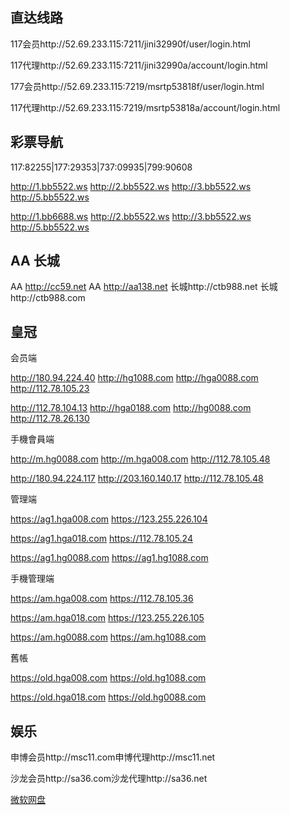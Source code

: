 直达线路
-------
117会员http://52.69.233.115:7211/jini32990f/user/login.html

117代理http://52.69.233.115:7211/jini32990a/account/login.html

177会员http://52.69.233.115:7219/msrtp53818f/user/login.html

117代理http://52.69.233.115:7219/msrtp53818a/account/login.html

彩票导航  
--------
117:82255|177:29353|737:09935|799:90608

http://1.bb5522.ws  http://2.bb5522.ws  http://3.bb5522.ws  http://5.bb5522.ws  

http://1.bb6688.ws  http://2.bb5522.ws  http://3.bb5522.ws  http://5.bb5522.ws

AA 长城
-------
AA http://cc59.net  AA http://aa138.net  长城http://ctb988.net  长城http://ctb988.com

皇冠
----
会员端

http://180.94.224.40   http://hg1088.com  http://hga0088.com  http://112.78.105.23 

http://112.78.104.13 http://hga0188.com  http://hg0088.com   http://112.78.26.130


手機會員端

http://m.hg0088.com   http://m.hga008.com   http://112.78.105.48

http://180.94.224.117   http://203.160.140.17  http://112.78.105.48   


管理端

https://ag1.hga008.com   https://123.255.226.104

https://ag1.hga018.com   https://112.78.105.24

https://ag1.hg0088.com   https://ag1.hg1088.com



手機管理端

https://am.hga008.com   https://112.78.105.36

https://am.hga018.com   https://123.255.226.105

https://am.hg0088.com   https://am.hg1088.com



舊帳

https://old.hga008.com   https://old.hg1088.com

https://old.hga018.com   https://old.hg0088.com

娱乐
----

申博会员http://msc11.com申博代理http://msc11.net

沙龙会员http://sa36.com沙龙代理http://sa36.net

<p><a href="https://onedrive.live.com/redir?resid=F5B0090663FEEADA!742" target="_blank">微软网盘</a>

